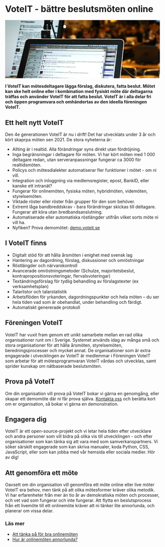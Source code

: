 # VoteIT - bättre beslutsmöten online

![Möte med VoteIT](./assets/meeting.jpeg)

**I VoteIT kan mötesdeltagare lägga förslag, diskutera, fatta beslut. Mötet kan ske helt online eller i kombination med fysiskt möte där deltagarna träffas och använder VoteIT för att fatta beslut. VoteIT är i alla delar fri och öppen programvara och omhändertas av den ideella föreningen VoteIT.**

## Ett helt nytt VoteIT

Den 4e generationen VoteIT är nu i drift! Det har utvecklats under 3 år och kört skaprpa möten sen 2021. De stora nyheterna är:

- Allting är i realtid. Alla förändringar syns direkt utan fördröjning.
- Inga begränsningar i deltagare för möten. Vi har kört möten med 1 000 deltagare redan, utan serveranpassningar fungerar ca 3000 för realtidsmöten.
- Policys och mötesdialekter automatiserar fler funktioner i mötet - om ni vill.
- Integration och inloggning via medlemsregister, epost, BankID, eller kanske ett intranät?
- Fungerar för onlinemöten, fysiska möten, hybridmöten, videmöten, styrelsemöten.
- Viktade röster eller röster från grupper för den som behöver.
- Extremt låga bandbreddskrav - bara förändringar skickas till deltagare. Fungerar att köra utan bredbandsanslutning.
- Automatiserade eller automatiska röstlängder utifrån vilket sorts möte ni vill ha.
- Nyfiken? Prova demomötet: [demo.voteit.se](https://demo.voteit.se)

## I VoteIT finns

- Digitalt stöd för att hålla årsmöten i enighet med svensk lag
- Hantering av dagordning, förslag, diskussioner och omröstningar
- Röstlängder och närvarokontroll
- Avancerade omröstningsmetoder (Schulze, majoritetsbeslut, kontrapropositionsvoteringar, flervalsvoteringar)
- Textändringsförslag för tydlig behandling av förslagstexter (ex verksamhetsplan)
- Talarlistor och talarstatistik
- Arbetsflöden för yrkanden, dagordningspunkter och hela möten – du ser hela tiden vad som är obehandlat, under behandling och färdigt.
- Automatiskt genererade protokoll

## Föreningen VoteIT

VoteIT har vuxit fram genom ett unikt samarbete mellan en rad olika organisationer runt om i Sverige. Systemet används idag av många små och stora organisationer för att hålla årsmöten, styrelsemöten, beredningsprocesser och mycket annat. De organisationer som är extra engagerade i utvecklingen av VoteIT är medlemmar i Föreningen VoteIT som arbetar för att mötesprogramvaran VoteIT vårdas och utvecklas, samt sprider kunskap om nätbaserade beslutsmöten.

## Prova på VoteIT

Om din organisation vill prova på VoteIT bokar vi gärna en genomgång, eller skapar ett demomöte där ni får prova själva. [Kontakta oss](/kontakt/) och berätta kort om er organisation, så bokar vi gärna en demonstration.

## Engagera dig

VoteIT är ett open-source-projekt och vi letar hela tiden efter utvecklare och andra personer som vill bidra på olika vis till utvecklingen - och efter organisationer som kan tänka sig att vara med som samverkanspartners. Vi söker särskilt engagerade som kan skriva manualer, koda Python, CSS, JavaScript, eller som kan jobba med vår hemsida eller sociala medier. Hör av dig!

## Att genomföra ett möte

Oavsett om din organisation vill genomföra ett möte online eller live möter VoteIT era behov, men tänk på att olika mötesformer kräver olika metodik. Vi har erfarenheter från mer än tio år av demokratiska möten och processer, och vet vad som fungerar och inte fungerar. Att flytta en beslutsprocess från ett livemöte till ett onlinemöte kräver att ni tänker lite annorlunda, och planerar om vissa delar.

### Läs mer

- [Att tänka på för bra onlinemöten](/skapa-mote/att-tanka-pa.html)
- [Hur är onlinemöten annorlunda?](/skapa-mote/onlinemoten-annorlunda.html)
